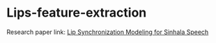 # Lips-feature-extraction

Research paper link: [Lip Synchronization Modeling for Sinhala Speech](https://www.researchgate.net/publication/350080992_Lip_Synchronization_Modeling_for_Sinhala_Speech)
